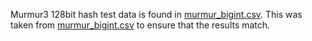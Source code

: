 Murmur3 128bit hash test data is found in 
[murmur_bigint.csv](https://github.com/aggregateknowledge/js-murmur3-128/blob/master/test/data/murmur_bigint.csv).
This was taken from [murmur_bigint.csv](https://raw.github.com/aggregateknowledge/postgresql-hll/master/testdata/murmur_bigint.csv)
to ensure that the results match.

